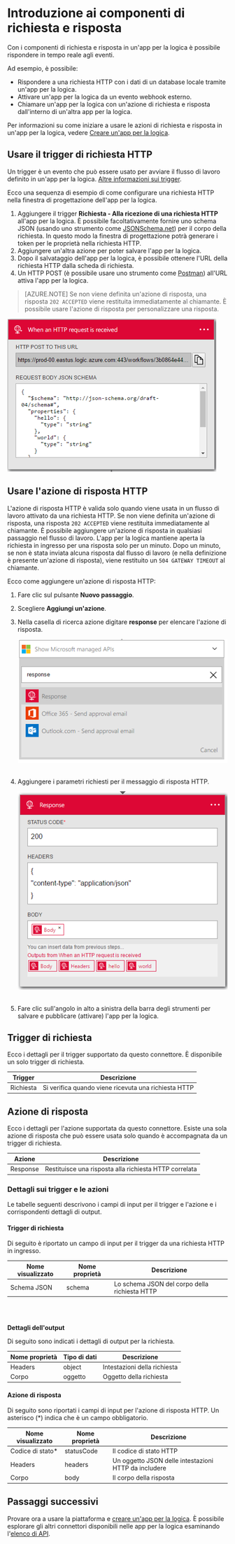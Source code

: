 <properties
	pageTitle="Usare le azioni di richiesta e risposta | Microsoft Azure"
	description="Panoramica del trigger e dell'azione di richiesta e risposta in un'app per la logica di Azure"
	services=""
	documentationCenter=""
	authors="jeffhollan"
	manager="erikre"
	editor=""
	tags="connectors"/>  

<tags
   ms.service="logic-apps"
   ms.devlang="na"
   ms.topic="article"
   ms.tgt_pltfrm="na"
   ms.workload="na"
   ms.date="07/18/2016"
   ms.author="jehollan"/>

# Introduzione ai componenti di richiesta e risposta

Con i componenti di richiesta e risposta in un'app per la logica è possibile rispondere in tempo reale agli eventi.

Ad esempio, è possibile:

- Rispondere a una richiesta HTTP con i dati di un database locale tramite un'app per la logica.
- Attivare un'app per la logica da un evento webhook esterno.
- Chiamare un'app per la logica con un'azione di richiesta e risposta dall'interno di un'altra app per la logica.

Per informazioni su come iniziare a usare le azioni di richiesta e risposta in un'app per la logica, vedere [Creare un'app per la logica](../app-service-logic/app-service-logic-create-a-logic-app.md).

## Usare il trigger di richiesta HTTP

Un trigger è un evento che può essere usato per avviare il flusso di lavoro definito in un'app per la logica. [Altre informazioni sui trigger](connectors-overview.md).

Ecco una sequenza di esempio di come configurare una richiesta HTTP nella finestra di progettazione dell'app per la logica.

1. Aggiungere il trigger **Richiesta - Alla ricezione di una richiesta HTTP** all'app per la logica. È possibile facoltativamente fornire uno schema JSON (usando uno strumento come [JSONSchema.net](http://jsonschema.net)) per il corpo della richiesta. In questo modo la finestra di progettazione potrà generare i token per le proprietà nella richiesta HTTP.
2. Aggiungere un'altra azione per poter salvare l'app per la logica.
3. Dopo il salvataggio dell'app per la logica, è possibile ottenere l'URL della richiesta HTTP dalla scheda di richiesta.
4. Un HTTP POST (è possibile usare uno strumento come [Postman](https://www.getpostman.com/)) all'URL attiva l'app per la logica.

>[AZURE.NOTE] Se non viene definita un'azione di risposta, una risposta `202 ACCEPTED` viene restituita immediatamente al chiamante. È possibile usare l'azione di risposta per personalizzare una risposta.

![Trigger di risposta](./media/connectors-native-reqres/using-trigger.png)  

## Usare l'azione di risposta HTTP

L'azione di risposta HTTP è valida solo quando viene usata in un flusso di lavoro attivato da una richiesta HTTP. Se non viene definita un'azione di risposta, una risposta `202 ACCEPTED` viene restituita immediatamente al chiamante. È possibile aggiungere un'azione di risposta in qualsiasi passaggio nel flusso di lavoro. L'app per la logica mantiene aperta la richiesta in ingresso per una risposta solo per un minuto. Dopo un minuto, se non è stata inviata alcuna risposta dal flusso di lavoro (e nella definizione è presente un'azione di risposta), viene restituito un `504 GATEWAY TIMEOUT` al chiamante.

Ecco come aggiungere un'azione di risposta HTTP:

1. Fare clic sul pulsante **Nuovo passaggio**.
2. Scegliere **Aggiungi un'azione**.
3. Nella casella di ricerca azione digitare **response** per elencare l'azione di risposta.

	![Selezionare l'azione di risposta](./media/connectors-native-reqres/using-action-1.png)  

4. Aggiungere i parametri richiesti per il messaggio di risposta HTTP.

	![Completare l'azione di risposta](./media/connectors-native-reqres/using-action-2.png)  

5. Fare clic sull'angolo in alto a sinistra della barra degli strumenti per salvare e pubblicare (attivare) l'app per la logica.

## Trigger di richiesta

Ecco i dettagli per il trigger supportato da questo connettore. È disponibile un solo trigger di richiesta.

|Trigger|Descrizione|
|---|---|
|Richiesta|Si verifica quando viene ricevuta una richiesta HTTP|

## Azione di risposta

Ecco i dettagli per l'azione supportata da questo connettore. Esiste una sola azione di risposta che può essere usata solo quando è accompagnata da un trigger di richiesta.

|Azione|Descrizione|
|---|---|
|Response|Restituisce una risposta alla richiesta HTTP correlata|

### Dettagli sui trigger e le azioni

Le tabelle seguenti descrivono i campi di input per il trigger e l'azione e i corrispondenti dettagli di output.

#### Trigger di richiesta
Di seguito è riportato un campo di input per il trigger da una richiesta HTTP in ingresso.

|Nome visualizzato|Nome proprietà|Descrizione|
|---|---|---|
|Schema JSON|schema|Lo schema JSON del corpo della richiesta HTTP|
<br>  

**Dettagli dell'output**

Di seguito sono indicati i dettagli di output per la richiesta.

|Nome proprietà|Tipo di dati|Descrizione|
|---|---|---|
|Headers|object|Intestazioni della richiesta|
|Corpo|oggetto|Oggetto della richiesta|

#### Azione di risposta

Di seguito sono riportati i campi di input per l'azione di risposta HTTP. Un asterisco (*) indica che è un campo obbligatorio.

|Nome visualizzato|Nome proprietà|Descrizione|
|---|---|---|
|Codice di stato*|statusCode|Il codice di stato HTTP|
|Headers|headers|Un oggetto JSON delle intestazioni HTTP da includere|
|Corpo|body|Il corpo della risposta|

## Passaggi successivi

Provare ora a usare la piattaforma e [creare un'app per la logica](../app-service-logic/app-service-logic-create-a-logic-app.md). È possibile esplorare gli altri connettori disponibili nelle app per la logica esaminando l'[elenco di API](apis-list.md).

<!---HONumber=AcomDC_0810_2016-->